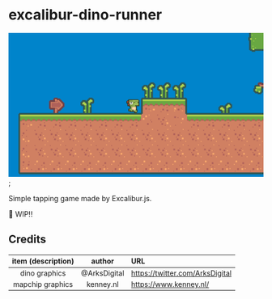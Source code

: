 # excalibur-dino-runner

![sample](./imgs/sample.png);

Simple tapping game made by Excalibur.js.

🚧 WIP!!

## Credits

| item (description) |    author    | URL                               |
| :----------------: | :----------: | :-------------------------------- |
|   dino graphics    | @ArksDigital | <https://twitter.com/ArksDigital> |
|  mapchip graphics  |  kenney.nl   | <https://www.kenney.nl/>          |

